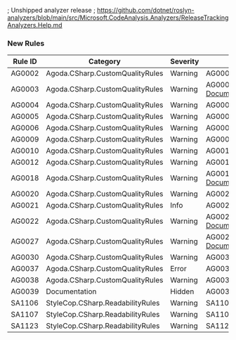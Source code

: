 ﻿; Unshipped analyzer release
; https://github.com/dotnet/roslyn-analyzers/blob/main/src/Microsoft.CodeAnalysis.Analyzers/ReleaseTrackingAnalyzers.Help.md

### New Rules

Rule ID | Category | Severity | Notes
--------|----------|----------|-------
AG0002 | Agoda.CSharp.CustomQualityRules | Warning | AG0002PrivateMethodsShouldNotBeTested
AG0003 | Agoda.CSharp.CustomQualityRules | Warning | AG0003HttpContextCannotBePassedAsMethodArgument, [Documentation](https://agoda-com.github.io/standards-c-sharp/services/framework-abstractions.html)
AG0004 | Agoda.CSharp.CustomQualityRules | Warning | AG0004DoNotUseHardCodedStringsToIdentifyTypes, [Documentation](https://agoda-com.github.io/standards-c-sharp/reflection/hard-coded-strings.html)
AG0005 | Agoda.CSharp.CustomQualityRules | Warning | AG0005TestMethodNamesMustFollowConvention, [Documentation](https://agoda-com.github.io/standards-c-sharp/testing/test-method-names-should-clearly-indicate-what-they-are-testing.html)
AG0006 | Agoda.CSharp.CustomQualityRules | Warning | AG0006RegisteredComponentShouldHaveExactlyOnePublicConstructor
AG0009 | Agoda.CSharp.CustomQualityRules | Warning | AG0009IHttpContextAccessorCannotBePassedAsMethodArgument
AG0010 | Agoda.CSharp.CustomQualityRules | Warning | AG0010PreventTestFixtureInheritance, [Documentation](https://agoda-com.github.io/standards-c-sharp/unit-testing/be-wary-of-refactoring-tests.html)
AG0012 | Agoda.CSharp.CustomQualityRules | Warning | AG0012TestMethodMustContainAtLeastOneAssertion, [Documentation](https://agoda-com.github.io/standards-c-sharp/testing/tests-as-a-specification.html)
AG0018 | Agoda.CSharp.CustomQualityRules | Warning | AG0018PermitOnlyCertainPubliclyExposedEnumerables, [Documentation](https://agoda-com.github.io/standards-c-sharp/collections/choosing-collection-implementation.html)
AG0020 | Agoda.CSharp.CustomQualityRules | Warning | AG0020AvoidReturningNullEnumerables, [Documentation](https://agoda-com.github.io/standards-c-sharp/collections/null-empty-enumerables.html)
AG0021 | Agoda.CSharp.CustomQualityRules | Info | AG0021PreferAsyncMethods, [Documentation](https://agoda-com.github.io/standards-c-sharp/async/consume-async-method.html)
AG0022 | Agoda.CSharp.CustomQualityRules | Warning | AG0022DoNotExposeBothSyncAndAsyncVersionsOfMethods, [Documentation](https://agoda-com.github.io/standards-c-sharp/async/expose-async-method.html)
AG0027 | Agoda.CSharp.CustomQualityRules | Warning | AG0027EnsureOnlyDataSeleniumIsUsedToFindElements, [Documentation](https://agoda-com.github.io/standards-c-sharp/gui-testing/data-selenium.html)
AG0030 | Agoda.CSharp.CustomQualityRules | Warning | AG0030PreventUseOfDynamics, [Documentation](https://agoda-com.github.io/standards-c-sharp/code-style/dynamics.html)
AG0037 | Agoda.CSharp.CustomQualityRules | Error | AG0037EnsureSeleniumTestHasOwnedByAttribute
AG0038 | Agoda.CSharp.CustomQualityRules | Warning | AG0038PreventUseOfRegionPreprocessorDirective, [Documentation](https://agoda-com.github.io/standards-c-sharp/code-style/regions.html)
AG0039 | Documentation | Hidden | AG0039MethodLineLengthAnalyzer, [Documentation](https://github.com/agoda-com/AgodaAnalyzers/blob/master/src/Agoda.Analyzers/RuleContent/AG0039MethodLineLengthAnalyzer.html)
SA1106 | StyleCop.CSharp.ReadabilityRules | Warning | SA1106CodeMustNotContainEmptyStatements
SA1107 | StyleCop.CSharp.ReadabilityRules | Warning | SA1107CodeMustNotContainMultipleStatementsOnOneLine
SA1123 | StyleCop.CSharp.ReadabilityRules | Warning | SA1123DoNotPlaceRegionsWithinElements